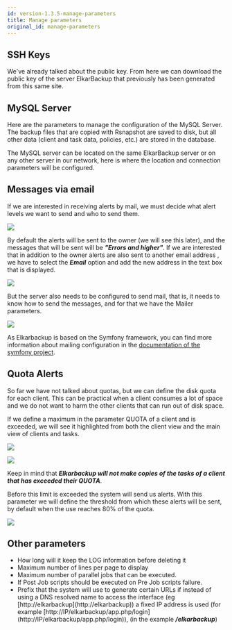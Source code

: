 ```yaml
---
id: version-1.3.5-manage-parameters
title: Manage parameters
original_id: manage-parameters
---
```


## SSH Keys

We've already talked about the public key. From here we can download the public key of the server ElkarBackup that previously has been generated from this same site.

## MySQL Server

Here are the parameters to manage the configuration of the MySQL Server. The  backup files that are copied with Rsnapshot are saved to disk, but all other data \(client and task data, policies, etc.\) are stored in the database.

The MySQL server can be located on the same ElkarBackup server or on any other server in our network, here is where the location and connection parameters will be configured.

## Messages via email

If we are interested in receiving alerts by mail, we must decide what  alert levels we want to send and who to send them.

![](assets/screenshots/parameters1.png)

By default the alerts will be sent to the owner \(we will see this later\), and the messages that will be sent will be _**"Errors and higher"**_. If we are interested that in addition to the owner alerts are also sent to another email address , we have to select the _**Email**_ option and add the new address in the text box that is displayed.

![](assets/screenshots/parameters2.png)

But the server also needs to be configured to send mail, that is, it needs to know how to send the messages, and for that we have the Mailer parameters.

![](assets/screenshots/parameters3.png)

As Elkarbackup is based on the Symfony framework, you can find more information about mailing configuration in the [documentation of the symfony project](http://symfony.com/doc/current/email.html).

## Quota Alerts

So far we have not talked about quotas, but we can define the disk quota for each client. This can be practical when a client consumes a lot of space and we do not want to harm the other clients that can run out of disk space.

If we define a maximum in the parameter QUOTA of a client and is exceeded, we will see it highlighted from both the client view and the main view of clients and tasks.

![](assets/screenshots/parameters4.png)

![](assets/screenshots/parameters5.png)

Keep in mind that _**Elkarbackup will not make copies of the tasks of a client that has exceeded their QUOTA**_.

Before this limit is exceeded the system will send us alerts. With this parameter we will define the threshold from which these alerts will be sent, by default when the use reaches 80% of the quota.

![](assets/screenshots/parameters6.png)

## Other parameters

* How long will it keep the LOG information before deleting it
* Maximum number of lines per page to display
* Maximum number of parallel jobs that can be executed.
* If Post Job scripts should be executed on Pre Job scripts failure.
* Prefix that the system will use to generate certain URLs if instead of using a DNS resolved name to access the interface \(eg [http://elkarbackup](http://elkarbackup\)\) a fixed IP address is used \(for example [http://IP/elkarbackup/app.php/login](http://IP/elkarbackup/app.php/login\)\), \(in the example _**/elkarbackup**_\)



